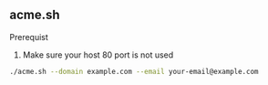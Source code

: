 
## acme.sh

Prerequist

1. Make sure your host 80 port is not used

```sh
./acme.sh --domain example.com --email your-email@example.com
```

